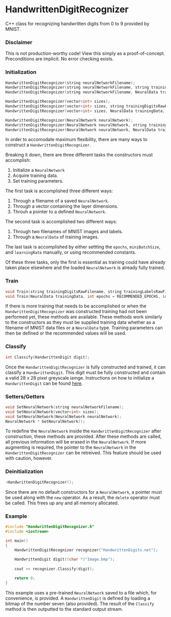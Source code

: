 # HandwrittenDigitRecognizer
C++ class for recognizing handwritten digits from 0 to 9 provided by MNIST.

### Disclaimer
This is not production-worthy code! View this simply as a proof-of-concept. Preconditions are implicit. No error checking exists.

### Initialization
```C++
HandwrittenDigitRecognizer(string neuralNetworkFilename);
HandwrittenDigitRecognizer(string neuralNetworkFilename, string trainingDigitsRawFilename, string trainingLabelsRawFilename, int epochs = RECOMMENDED_EPOCHS, int miniBatchSize = RECOMMENDED_MINI_BATCH_SIZE, double learningRate = RECOMMENDED_LEARNING_RATE);
HandwrittenDigitRecognizer(string neuralNetworkFilename, NeuralData trainingData, int epochs = RECOMMENDED_EPOCHS, int miniBatchSize = RECOMMENDED_MINI_BATCH_SIZE, double learningRate = RECOMMENDED_LEARNING_RATE);

HandwrittenDigitRecognizer(vector<int> sizes);
HandwrittenDigitRecognizer(vector<int> sizes, string trainingDigitsRawFilename, string trainingLabelsRawFilename,int epochs = RECOMMENDED_EPOCHS, int miniBatchSize = RECOMMENDED_MINI_BATCH_SIZE, double learningRate = RECOMMENDED_LEARNING_RATE);
HandwrittenDigitRecognizer(vector<int> sizes, NeuralData trainingData, int epochs = RECOMMENDED_EPOCHS, int miniBatchSize = RECOMMENDED_MINI_BATCH_SIZE, double learningRate = RECOMMENDED_LEARNING_RATE);

HandwrittenDigitRecognizer(NeuralNetwork neuralNetwork);
HandwrittenDigitRecognizer(NeuralNetwork neuralNetwork, string trainingDigitsRawFilename, string trainingLabelsRawFilename, int epochs = RECOMMENDED_EPOCHS, int miniBatchSize = RECOMMENDED_MINI_BATCH_SIZE, double learningRate = RECOMMENDED_LEARNING_RATE);
HandwrittenDigitRecognizer(NeuralNetwork neuralNetwork, NeuralData trainingData, int epochs = RECOMMENDED_EPOCHS, int miniBatchSize = RECOMMENDED_MINI_BATCH_SIZE, double learningRate = RECOMMENDED_LEARNING_RATE);
```
In order to accomodate maximum flexibility, there are many ways to construct a `HandwrittenDigitRecognizer`. 

Breaking it down, there are three different tasks the constructors must accomplish:

 1. Initialize a `NeuralNetwork`
 2. Acquire training data.
 3. Set training parameters.
 
The first task is accomplished three different ways:

 1. Through a filename of a saved `NeuralNetwork`.
 2. Through a vector containing the layer dimensions.
 3. Throuh a pointer to a defined `NeuralNetwork`.

The second task is accomplished two different ways:

 1. Through two filenames of MNIST images and labels.
 2. Through a `NeuralData` of training images.
 
The last task is accomplished by either settting the `epochs`, `miniBatchSize`, and `learningRate` manually, or using recommended constants.

Of these three tasks, only the first is essential as training could have already taken place elsewhere and the loaded `NeuralNetwork` is already fully trained.

### Train
```C++
void Train(string trainingDigitsRawFilename, string trainingLabelsRawFilename, int epochs = RECOMMENDED_EPOCHS, int miniBatchSize = RECOMMENDED_MINI_BATCH_SIZE, double learningRate = RECOMMENDED_LEARNING_RATE);
void Train(NeuralData trainingData, int epochs = RECOMMENDED_EPOCHS, int miniBatchSize = RECOMMENDED_MINI_BATCH_SIZE, double learningRate = RECOMMENDED_LEARNING_RATE);
```
If there is more training that needs to be accomplished or when the `HandwrittenDigitRecognizer` was constructed training had not been performed yet, these methods are available. These methods work similarly to the constructors as they must be supplied training data whether as a filename of MNIST data files or a `NeuralData` type. Training parameters can then be defined or the recommended values will be used. 

### Classify
```C++
int Classify(HandwrittenDigit digit);
```
Once the `HandwrittenDigitRecognizer` is fully constructed and trained, it can classify a `HandwrittenDigit`. This digit must be fully constructed and contain a valid 28 x 28 pixel greyscale iamge. Instructions on how to initialize a `HandwrittenDigit` can be found [here](https://github.com/RobertDurfee/HandwrittenDigit).

### Setters/Getters
```C++
void SetNeuralNetwork(string neuralNetworkFilename);
void SetNeuralNetwork(vector<int> sizes);
void SetNeuralNetwork(NeuralNetwork neuralNetwork);
NeuralNetwork * GetNeuralNetwork();
```
To redefine the `NeuralNetwork` inside the `HandwrittenDigitRecognizer` after construction, these methods are provided. After these methods are called, all previous information will be erased in the `NeuralNetwork`. If more augmenting is required, the pointer to the `NeuralNetwork` in the `HandwrittenDigitRecognizer` can be retreived. This feature should be used with caution, however.

### Deinitialization
```C++
~HandwrittenDigitRecognizer();
```
Since there are no default constructors for a `NeuralNetwork`, a pointer must be used along with the `new` operator. As a result, the `delete` operator must be called. This frees up any and all memory allocated.

### Example
```C++
#include "HandwrittenDigitRecognizer.h"
#include <iostream>

int main()
{
	HandwrittenDigitRecognizer recognizer("HandwrittenDigits.net");

	HandwrittenDigit digit((char *)"Image.bmp");
	
	cout << recognizer.Classify(digit);

	return 0;
}
```
This example uses a pre-trained `NeuralNetwork` saved to a file which, for convenience, is provided. A `HandwrittenDigit` is defined by loading a bitmap of the number seven (also provided). The result of the `Classify` method is then outputted to the standard output stream.
